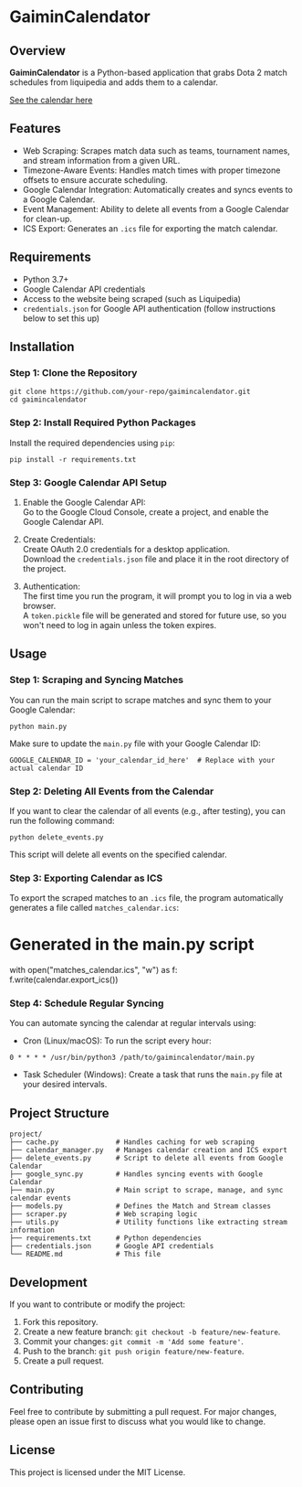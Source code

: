 # GaiminCalendator

## Overview

**GaiminCalendator** is a Python-based application that grabs Dota 2 match schedules from liquipedia and adds them to a calendar.

[See the calendar here](https://calendar.google.com/calendar/u/0?cid=MGEwN2M5MTdhZjg0YzgxYWY5NTc1ODZhZDU2MTMwMmQyMmZiYTJhMTc5OWI3NjUzMTA1MjIxNDVjNDNhNjJkYUBncm91cC5jYWxlbmRhci5nb29nbGUuY29t)
## Features

- Web Scraping: Scrapes match data such as teams, tournament names, and stream information from a given URL.
- Timezone-Aware Events: Handles match times with proper timezone offsets to ensure accurate scheduling.
- Google Calendar Integration: Automatically creates and syncs events to a Google Calendar.
- Event Management: Ability to delete all events from a Google Calendar for clean-up.
- ICS Export: Generates an `.ics` file for exporting the match calendar.

## Requirements

- Python 3.7+
- Google Calendar API credentials
- Access to the website being scraped (such as Liquipedia)
- `credentials.json` for Google API authentication (follow instructions below to set this up)

## Installation

### Step 1: Clone the Repository

```
git clone https://github.com/your-repo/gaimincalendator.git  
cd gaimincalendator
```

### Step 2: Install Required Python Packages

Install the required dependencies using `pip`:
```
pip install -r requirements.txt
```
### Step 3: Google Calendar API Setup

1. Enable the Google Calendar API:  
   Go to the Google Cloud Console, create a project, and enable the Google Calendar API.

2. Create Credentials:  
   Create OAuth 2.0 credentials for a desktop application.  
   Download the `credentials.json` file and place it in the root directory of the project.

3. Authentication:  
   The first time you run the program, it will prompt you to log in via a web browser.  
   A `token.pickle` file will be generated and stored for future use, so you won't need to log in again unless the token expires.

## Usage

### Step 1: Scraping and Syncing Matches

You can run the main script to scrape matches and sync them to your Google Calendar:

```
python main.py
```
Make sure to update the `main.py` file with your Google Calendar ID:
```
GOOGLE_CALENDAR_ID = 'your_calendar_id_here'  # Replace with your actual calendar ID
```
### Step 2: Deleting All Events from the Calendar

If you want to clear the calendar of all events (e.g., after testing), you can run the following command:
```
python delete_events.py
```
This script will delete all events on the specified calendar.

### Step 3: Exporting Calendar as ICS

To export the scraped matches to an `.ics` file, the program automatically generates a file called `matches_calendar.ics`:

# Generated in the main.py script  
with open("matches_calendar.ics", "w") as f:  
    f.write(calendar.export_ics())

### Step 4: Schedule Regular Syncing

You can automate syncing the calendar at regular intervals using:
- Cron (Linux/macOS): To run the script every hour:
```
0 * * * * /usr/bin/python3 /path/to/gaimincalendator/main.py
```
- Task Scheduler (Windows): Create a task that runs the `main.py` file at your desired intervals.

## Project Structure

```
project/  
├── cache.py              # Handles caching for web scraping  
├── calendar_manager.py   # Manages calendar creation and ICS export  
├── delete_events.py      # Script to delete all events from Google Calendar  
├── google_sync.py        # Handles syncing events with Google Calendar  
├── main.py               # Main script to scrape, manage, and sync calendar events  
├── models.py             # Defines the Match and Stream classes  
├── scraper.py            # Web scraping logic  
├── utils.py              # Utility functions like extracting stream information  
├── requirements.txt      # Python dependencies  
├── credentials.json      # Google API credentials
└── README.md             # This file
```





## Development

If you want to contribute or modify the project:

1. Fork this repository.  
2. Create a new feature branch: `git checkout -b feature/new-feature`.  
3. Commit your changes: `git commit -m 'Add some feature'`.  
4. Push to the branch: `git push origin feature/new-feature`.  
5. Create a pull request.

## Contributing

Feel free to contribute by submitting a pull request. For major changes, please open an issue first to discuss what you would like to change.

## License

This project is licensed under the MIT License.
